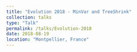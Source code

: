 ```yaml
---
title: "Evolution 2018 - MinVar and TreeShrink"
collection: talks
type: "Talk"
permalink: /talks/Evolution-2018
date: 2018-08-19
location: "Montpellier, France"
---
```

